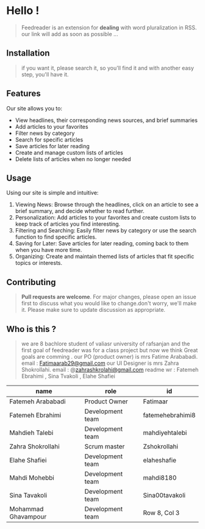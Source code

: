 
# Hello !

>Feedreader is an extension for **dealing** with word pluralization in RSS.
our link will add as soon as possible ...

## Installation
>if you want it, please search it, so you'll find it and with another easy step, you'll have it.

## Features
Our site allows you to:
- View headlines, their corresponding news sources, and brief summaries
- Add articles to your favorites
- Filter news by category
- Search for specific articles
- Save articles for later reading
- Create and manage custom lists of articles
- Delete lists of articles when no longer needed
  
## Usage
Using our site is simple and intuitive:
1. Viewing News: Browse through the headlines, click on an article to see a brief summary, and decide whether to read further.
2. Personalization: Add articles to your favorites and create custom lists to keep track of articles you find interesting.
3. Filtering and Searching: Easily filter news by category or use the search function to find specific articles.
4. Saving for Later: Save articles for later reading, coming back to them when you have more time.
5. Organizing: Create and maintain themed lists of articles that fit specific topics or interests.
   
## Contributing
>**Pull requests are welcome**. For major changes, please open an issue first
to discuss what you would like to change.don't worry, we'll make it.
Please make sure to update discussion as appropriate.

## Who is this ?

>we are 8 bachlore student of valiasr university of rafsanjan and the first goal of feedreader was for a class project but now we think Great goals are comming .
our PO (product owner) is mrs Fatime Arababadi.
email : Fatimaarab29@gmail.com
our UI Designer is mrs Zahra Shokrollahi.
email : @zahrashkrolahi@gmail.com
readme wr : Fatemeh Ebrahimi , Sina Tvakoli , Elahe Shafiei
>


| name | role | id |
| -------- | -------- | -------- |
| Fatemeh Arababadi |Product Owner| Fatimaar |
| Fatemeh Ebrahimi |Development team| fatemehebrahimi8 |
| Mahdieh Talebi | Development team|mahdiyehtalebi |
| Zahra Shokrollahi | Scrum master | Zshokrollahi |
| Elahe Shafiei | Development team | elaheshafie |
| Mahdi Mohebbi | Development team| mahdi8180 |
| Sina Tavakoli | Development team| Sina00tavakoli|
| Mohammad Ghavampour | Development team | Row 8, Col 3 |
